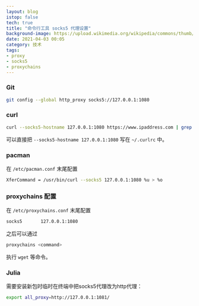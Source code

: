 ```yaml
---
layout: blog
istop: false
tech: true
title: "命令行工具 socks5 代理设置"
background-image: https://upload.wikimedia.org/wikipedia/commons/thumb/3/35/Tux.svg/225px-Tux.svg.png
date: 2021-04-03 00:05
category: 技术
tags:
- proxy
- socks5
- proxychains
---
```


### Git

```bash
git config --global http_proxy socks5://127.0.0.1:1080
```

### curl

```bash
curl --socks5-hostname 127.0.0.1:1080 https://www.ipaddress.com | grep "My IPv4"
```

可以直接把 ` --socks5-hostname 127.0.0.1:1080 ` 写在 `~/.curlrc` 中。

### pacman

在 `/etc/pacman.conf` 末尾配置

```bash
XferCommand = /usr/bin/curl --socks5 127.0.0.1:1080 %u > %o
```

### proxychains 配置

在 `/etc/proxychains.conf` 末尾配置

```bash
socks5       127.0.0.1:1080
```

之后可以通过

```bash
proxychains <command>
```

执行 `wget` 等命令。

### Julia

需要安装新包时临时在终端中把socks5代理改为http代理：

```bash
export all_proxy=http://127.0.0.1:1081/
```
